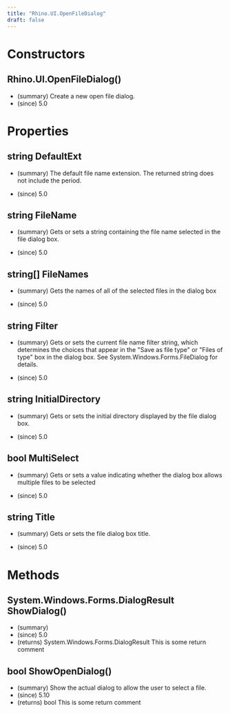 ```yaml
---
title: "Rhino.UI.OpenFileDialog"
draft: false
---
```


# Constructors
## Rhino.UI.OpenFileDialog()
- (summary) Create a new open file dialog.
- (since) 5.0
# Properties
## string DefaultExt
- (summary) 
     The default file name extension. The returned string does not include the period.
     
- (since) 5.0
## string FileName
- (summary) 
     Gets or sets a string containing the file name selected in the file dialog box. 
     
- (since) 5.0
## string[] FileNames
- (summary) 
     Gets the names of all of the selected files in the dialog box
     
- (since) 5.0
## string Filter
- (summary) 
     Gets or sets the current file name filter string, which determines
     the choices that appear in the "Save as file type" or "Files of type"
     box in the dialog box. See System.Windows.Forms.FileDialog for details.
     
- (since) 5.0
## string InitialDirectory
- (summary) 
     Gets or sets the initial directory displayed by the file dialog box.
     
- (since) 5.0
## bool MultiSelect
- (summary) 
     Gets or sets a value indicating whether the dialog box allows multiple files to be selected
     
- (since) 5.0
## string Title
- (summary) 
     Gets or sets the file dialog box title.
     
- (since) 5.0
# Methods
## System.Windows.Forms.DialogResult ShowDialog()
- (summary) 
- (since) 5.0
- (returns) System.Windows.Forms.DialogResult This is some return comment
## bool ShowOpenDialog()
- (summary) Show the actual dialog to allow the user to select a file.
- (since) 5.10
- (returns) bool This is some return comment
